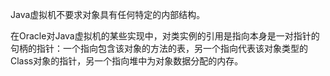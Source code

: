 Java虚拟机不要求对象具有任何特定的内部结构。

在Oracle对Java虚拟机的某些实现中，对类实例的引用是指向本身是一对指针的句柄的指针：一个指向包含该对象的方法的表，另一个指向代表该对象类型的Class对象的指针，另一个指向堆中为对象数据分配的内存。